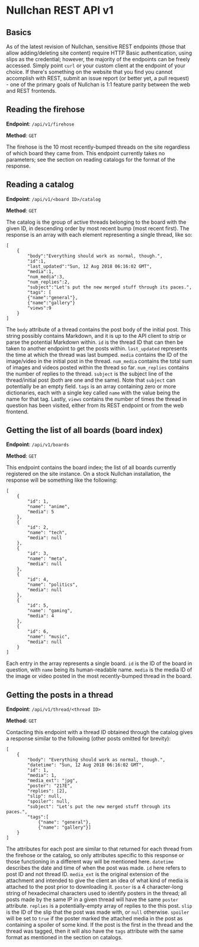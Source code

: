 Nullchan REST API v1
====================

Basics
------

As of the latest revision of Nullchan, sensitive REST endpoints (those that allow adding/deleting
site content) require HTTP Basic authentication, using slips as the credential; however,
the majority of the endpoints can be freely accessed. Simply point `curl` or your custom client at
the endpoint of your choice. If there's something on the website that you find you
cannot accomplish with REST, submit an issue report (or better yet, a pull request) - one
of the primary goals of Nullchan is 1:1 feature parity between the web and REST frontends.


Reading the firehose
--------------------

**Endpoint**: `/api/v1/firehose`

**Method**: `GET`

The firehose is the 10 most recently-bumped threads on the site regardless of
which board they came from. This endpoint currently takes no parameters; see the
section on reading catalogs for the format of the response.


Reading a catalog
-----------------

**Endpoint**: `/api/v1/<board ID>/catalog`

**Method**: `GET`

The catalog is the group of active threads belonging to the board with the given
ID, in descending order by most recent bump (most recent first). The response is
an array with each element representing a single thread, like so:

```
[
	{
		"body":"Everything should work as normal, though.",
		"id":1,
		"last_updated":"Sun, 12 Aug 2018 06:16:02 GMT",
		"media":1,
		"num_media":3,
		"num_replies":2,
		"subject":"Let's put the new merged stuff through its paces.",
		"tags": [
		{"name":"general"},
		{"name":"gallery"}
		"views":9
	}
]
```

The `body` attribute of a thread contains the post body of the initial post. This
string possibly contains Markdown, and it is up to the API client to strip or parse
the potential Markdown within. `id` is the thread ID that can then be taken to another
endpoint to get the posts within. `last_updated` represents the time at which the thread
was last bumped. `media` contains the ID of the image/video in the initial post in the thread.
`num_media` contains the total sum of images and videos posted within the thread so far.
`num_replies` contains the number of replies to the thread. `subject` is the subject
line of the thread/initial post (both are one and the same). Note that `subject` can potentially
be an empty field. `tags` is an array containing zero or more dictionaries, each with
a single key called `name` with the value being the name for that tag. Lastly,
`views` contains the number of times the thread in question has been visited, either from
its REST endpoint or from the web frontend. 


Getting the list of all boards (board index)
--------------------------------------------

**Endpoint**: `/api/v1/boards`

**Method**: `GET`

This endpoint contains the board index; the list of all boards currently registered
on the site instance. On a stock Nullchan installation, the response will be something
like the following:

```
[
	{
		"id": 1,
		"name": "anime",
		"media": 5
	},
	{
		"id": 2,
		"name": "tech",
		"media": null
	},
	{
		"id": 3,
		"name": "meta",
		"media": null
	},
	{
		"id": 4,
		"name": "politics",
		"media": null
	},
	{
		"id": 5,
		"name": "gaming",
		"media": 4
	},
	{
		"id": 6,
		"name": "music",
		"media": null
	}
]
```

Each entry in the array represents a single board. `id` is the ID of the board in
question, with `name` being its human-readable name. `media` is the media ID of
the image or video posted in the most recently-bumped thread in the board.


Getting the posts in a thread
-----------------------------

**Endpoint**: `/api/v1/thread/<thread ID>`

**Method**: `GET`

Contacting this endpoint with a thread ID obtained through the catalog gives
a response similar to the following (other posts omitted for brevity):

```
[
	{
		"body": "Everything should work as normal, though.",
		"datetime": "Sun, 12 Aug 2018 06:16:02 GMT",
		"id": 1,
		"media": 1,
		"media_ext": "jpg",
		"poster": "217E",
		"replies": [2],
		"slip": null,
		"spoiler": null,
		"subject": "Let's put the new merged stuff through its paces.",
		"tags":[
			{"name": "general"},
			{"name": "gallery"}]
	}
]
```

The attributes for each post are similar to that returned for each thread
from the firehose or the catalog, so only attributes specific to this response
or those functioning in a different way will be mentioned here. `datetime`
describes the date and time of when the post was made. `id` here refers to post ID
and not thread ID. `media_ext` is the original extension of the attachment and
intended to give the client an idea of what kind of media is attached to the post
prior to downloading it. `poster` is a 4 character-long string of hexadecimal characters
used to identify posters in the thread; all posts made by the same IP in a given thread
will have the same `poster` attribute. `replies` is a potentially-empty array of replies
to the this post. `slip` is the ID of the slip that the post was made with, or `null`
otherwise. `spoiler` will be set to `true` if the poster marked the attached media
in the post as containing a spoiler of some kind. If the post is the first in the
thread and the thread was tagged, then it will also have the `tags` attribute with
the same format as mentioned in the section on catalogs.
